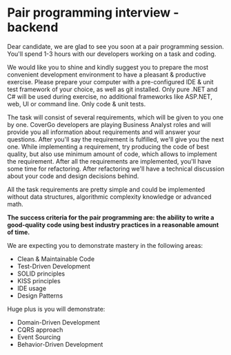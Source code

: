 # Pair programming interview - backend

Dear candidate, we are glad to see you soon at a pair programming session. 
You'll spend 1-3 hours with our developers working on a task and coding. 

We would like you to shine and kindly suggest you to prepare the most convenient
development environment to have a pleasant & productive exercise. Please 
prepare your computer with a pre-configured IDE & unit test framework of your choice, 
as well as git installed. Only pure .NET and C# will be used during exercise, no additional frameworks like ASP.NET, web, UI or command line. Only code & unit tests.

The task will consist of several requirements, which will be given to you one by one. 
CoverGo developers are playing Business Analyst roles and will provide you all information about requirements and will answer your questions. After you'll say the requirement is fulfilled, 
we'll give you the next one. While implementing a requirement, try producing the code of best quality, but also use minimum amount of code, which allows to implement the requirement.
After all the requirements are implemented, you'll have some time for refactoring. After refactoring we'll have a technical discussion about your code and design decisions behind.

All the task requirements are pretty simple and could be implemented without data structures, algorithmic complexity knowledge or advanced math. 

**The success criteria for the pair programming are: the ability to write a good-quality code using best industry practices in a reasonable amount of time.**

We are expecting you to demonstrate mastery in the following areas: 

+ Clean & Maintainable Code 
+ Test-Driven Development 
+ SOLID principles 
+ KISS principles 
+ IDE usage 
+ Design Patterns

Huge plus is you will demonstrate: 

+ Domain-Driven Development 
+ CQRS approach
+ Event Sourcing
+ Behavior-Driven Development
